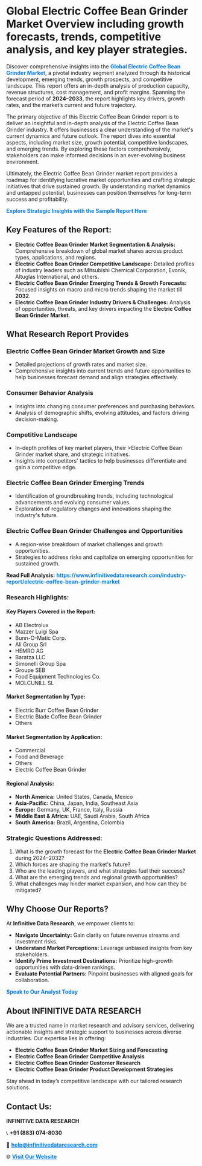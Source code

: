 <h1>Global Electric Coffee Bean Grinder Market Overview including growth forecasts, trends, competitive analysis, and key player strategies.</h1>
<p>
Discover comprehensive insights into the 
<a href="https://www.infinitivedataresearch.com/industry-report/electric-coffee-bean-grinder-market" rel="dofollow" style="color: #007BFF; text-decoration: none;"><strong>Global Electric Coffee Bean Grinder Market</strong></a>, a pivotal industry segment analyzed through its historical development, emerging trends, growth prospects, and competitive landscape. This report offers an in-depth analysis of production capacity, revenue structures, cost management, and profit margins. Spanning the forecast period of <strong>2024–2033</strong>, the report highlights key drivers, growth rates, and the market’s current and future trajectory.
</p>
<p>
The primary objective of this Electric Coffee Bean Grinder report is to deliver an insightful and in-depth analysis of the Electric Coffee Bean Grinder industry. It offers businesses a clear understanding of the market's current dynamics and future outlook. The report dives into essential aspects, including market size, growth potential, competitive landscapes, and emerging trends. By exploring these factors comprehensively, stakeholders can make informed decisions in an ever-evolving business environment.
</p>
<p>
Ultimately, the Electric Coffee Bean Grinder market report provides a roadmap for identifying lucrative market opportunities and crafting strategic initiatives that drive sustained growth. By understanding market dynamics and untapped potential, businesses can position themselves for long-term success and profitability.
</p>
<p>
<a href="https://www.infinitivedataresearch.com/request-sample/reportId=101877" style="color: #007BFF; text-decoration: none;"><strong>Explore Strategic Insights with the Sample Report Here</strong></a>
</p>

<h2>Key Features of the Report:</h2>
<ul>
<li><strong>Electric Coffee Bean Grinder Market Segmentation & Analysis:</strong> Comprehensive breakdown of global market shares across product types, applications, and regions.</li>
<li><strong>Electric Coffee Bean Grinder Competitive Landscape:</strong> Detailed profiles of industry leaders such as Mitsubishi Chemical Corporation, Evonik, Altuglas International, and others.</li>
<li><strong>Electric Coffee Bean Grinder Emerging Trends & Growth Forecasts:</strong> Focused insights on macro and micro trends shaping the market till <strong>2032</strong>.</li>
<li><strong>Electric Coffee Bean Grinder Industry Drivers & Challenges:</strong> Analysis of opportunities, threats, and key drivers impacting the <strong>Electric Coffee Bean Grinder Market</strong>.</li>
</ul>

<h2>What Research Report Provides</h2>
<h3>Electric Coffee Bean Grinder Market Growth and Size</h3>
<ul>
<li>Detailed projections of growth rates and market size.</li>
<li>Comprehensive insights into current trends and future opportunities to help businesses forecast demand and align strategies effectively.</li>
</ul>

<h3>Consumer Behavior Analysis</h3>
<ul>
<li>Insights into changing consumer preferences and purchasing behaviors.</li>
<li>Analysis of demographic shifts, evolving attitudes, and factors driving decision-making.</li>
</ul>

<h3>Competitive Landscape</h3>
<ul>
<li>In-depth profiles of key market players, their >Electric Coffee Bean Grinder market share, and strategic initiatives.</li>
<li>Insights into competitors' tactics to help businesses differentiate and gain a competitive edge.</li>
</ul>

<h3>Electric Coffee Bean Grinder Emerging Trends</h3>
<ul>
<li>Identification of groundbreaking trends, including technological advancements and evolving consumer values.</li>
<li>Exploration of regulatory changes and innovations shaping the industry's future.</li>
</ul>

<h3>Electric Coffee Bean Grinder Challenges and Opportunities</h3>
<ul>
<li>A region-wise breakdown of market challenges and growth opportunities.</li>
<li>Strategies to address risks and capitalize on emerging opportunities for sustained growth.</li>
</ul>
<p><strong>Read Full Analysis:</strong> <a href="https://www.infinitivedataresearch.com/industry-report/electric-coffee-bean-grinder-market" rel="dofollow" style="color: #007BFF; text-decoration: none;"><strong>https://www.infinitivedataresearch.com/industry-report/electric-coffee-bean-grinder-market</strong></a></p>
<h3>Research Highlights:</h3>
<h4>Key Players Covered in the Report:</h4>
<ul><li>AB Electrolux</li><li>Mazzer Luigi Spa</li><li>Bunn-O-Matic Corp.</li><li>Ali Group Srl</li><li>HEMRO AG</li><li>Baratza LLC</li><li>Simonelli Group Spa</li><li>Groupe SEB</li><li>Food Equipment Technologies Co.</li><li>MOLCUNILL SL</li></ul>
<h4>Market Segmentation by Type:</h4>
<ul><li>Electric Burr Coffee Bean Grinder</li><li>Electric Blade Coffee Bean Grinder</li><li>Others</li></ul>
<h4>Market Segmentation by Application:</h4>
<ul><li>Commercial</li><li>Food and Beverage</li><li>Others</li><li>Electric Coffee Bean Grinder</li></ul>

<h4>Regional Analysis:</h4>
<ul>
<li><strong>North America:</strong> United States, Canada, Mexico</li>
<li><strong>Asia-Pacific:</strong> China, Japan, India, Southeast Asia</li>
<li><strong>Europe:</strong> Germany, UK, France, Italy, Russia</li>
<li><strong>Middle East & Africa:</strong> UAE, Saudi Arabia, South Africa</li>
<li><strong>South America:</strong> Brazil, Argentina, Colombia</li>
</ul>

<h3>Strategic Questions Addressed:</h3>
<ol>
<li>What is the growth forecast for the <strong>Electric Coffee Bean Grinder Market</strong> during 2024–2032?</li>
<li>Which forces are shaping the market's future?</li>
<li>Who are the leading players, and what strategies fuel their success?</li>
<li>What are the emerging trends and regional growth opportunities?</li>
<li>What challenges may hinder market expansion, and how can they be mitigated?</li>
</ol>

<h2>Why Choose Our Reports?</h2>
<p>At <strong>Infinitive Data Research</strong>, we empower clients to:</p>
<ul>
<li><strong>Navigate Uncertainty:</strong> Gain clarity on future revenue streams and investment risks.</li>
<li><strong>Understand Market Perceptions:</strong> Leverage unbiased insights from key stakeholders.</li>
<li><strong>Identify Prime Investment Destinations:</strong> Prioritize high-growth opportunities with data-driven rankings.</li>
<li><strong>Evaluate Potential Partners:</strong> Pinpoint businesses with aligned goals for collaboration.</li>
</ul>
<p><a href="https://www.infinitivedataresearch.com/industry-report/electric-coffee-bean-grinder-market" rel="dofollow" style="color: #007BFF; text-decoration: none;"><strong>Speak to Our Analyst Today</strong></a></p>

<h2>About INFINITIVE DATA RESEARCH</h2>
<p>We are a trusted name in market research and advisory services, delivering actionable insights and strategic support to businesses across diverse industries. Our expertise lies in offering:</p>
<ul>
<li><strong>Electric Coffee Bean Grinder Market Sizing and Forecasting</strong></li>
<li><strong>Electric Coffee Bean Grinder Competitive Analysis</strong></li>
<li><strong>Electric Coffee Bean Grinder Customer Research</strong></li>
<li><strong>Electric Coffee Bean Grinder Product Development Strategies</strong></li>
</ul>
<p>Stay ahead in today’s competitive landscape with our tailored research solutions.</p>

<h2>Contact Us:</h2>
<p><strong>INFINITIVE DATA RESEARCH</strong></p>
<p>📞 <strong>+91 (883) 074-8030</strong></p>
<p>📧 <strong><a href="mailto:help@infinitivedataresearch.com" style="color: #007BFF;">help@infinitivedataresearch.com</a></strong></p>
<p>🌐 <strong><a href="https://www.infinitivedataresearch.com" rel="dofollow" style="color: #007BFF;">Visit Our Website</a></strong></p>